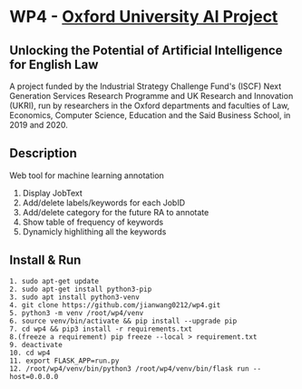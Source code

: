 # WP4 -  [Oxford University AI Project](https://www.law.ox.ac.uk/unlocking-potential-artificial-intelligence-english-law)

## Unlocking the Potential of Artificial Intelligence for English Law

A project funded by the Industrial Strategy Challenge Fund's (ISCF) Next Generation Services Research Programme
and UK Research and Innovation (UKRI), run by researchers in the Oxford departments and faculties of Law, Economics,
Computer Science, Education and the Said Business School, in 2019 and 2020.

## Description
Web tool for machine learning annotation
1. Display JobText
2. Add/delete labels/keywords for each JobID
3. Add/delete category for the future RA to annotate
4. Show table of frequency of keywords
5. Dynamicly highlithing all the keywords


## Install & Run
```shell
1. sudo apt-get update
2. sudo apt-get install python3-pip
3. sudo apt install python3-venv
4. git clone https://github.com/jianwang0212/wp4.git
5. python3 -m venv /root/wp4/venv
6. source venv/bin/activate && pip install --upgrade pip
7. cd wp4 && pip3 install -r requirements.txt
8.(freeze a requirement) pip freeze --local > requirement.txt
9. deactivate
10. cd wp4
11. export FLASK_APP=run.py
12. /root/wp4/venv/bin/python3 /root/wp4/venv/bin/flask run --host=0.0.0.0
```


